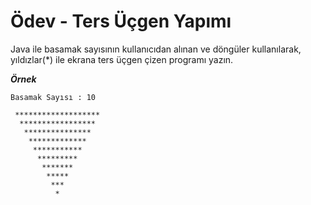 # Ödev - Ters Üçgen Yapımı

Java ile basamak sayısının kullanıcıdan alınan ve döngüler kullanılarak, yıldızlar(*) ile ekrana ters üçgen çizen programı yazın.

_**Örnek**_

```
Basamak Sayısı : 10

 *******************
  *****************
   ***************
    *************
     ***********
      *********
       *******
        *****
         ***
          *


```

